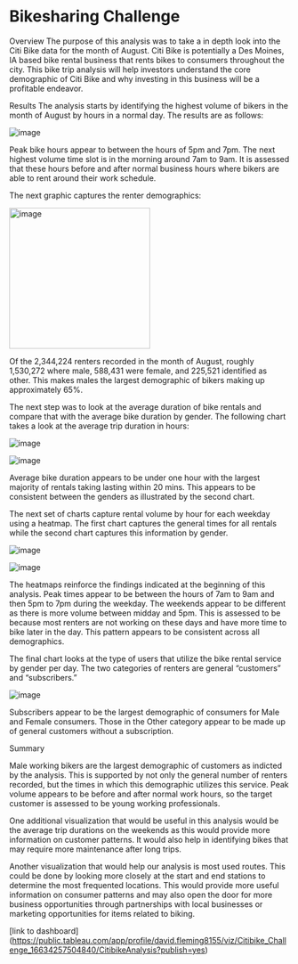 # Bikesharing Challenge

Overview
The purpose of this analysis was to take a in depth look into the Citi Bike data for the month of August. Citi Bike is potentially a Des Moines, IA based bike rental business that rents bikes to consumers throughout the city. This bike trip analysis will help investors understand the core demographic of Citi Bike and why investing in this business will be a profitable endeavor. 

Results
The analysis starts by identifying the highest volume of bikers in the month of August by hours in a normal day. The results are as follows:

![image](https://user-images.githubusercontent.com/107585908/190879374-1bf17a08-0afd-4d7c-91cd-2f5f94e915a6.png)

Peak bike hours appear to between the hours of 5pm and 7pm. The next highest volume time slot is in the morning around 7am to 9am. It is assessed that these hours before and after normal business hours where bikers are able to rent around their work schedule.

The next graphic captures the renter demographics: 

<img width="253" alt="image" src="https://user-images.githubusercontent.com/107585908/190879380-c664b73e-cb08-4750-a8d1-b2388c729d5d.png">

Of the 2,344,224 renters recorded in the month of August, roughly 1,530,272 where male, 588,431 were female, and 225,521 identified as other. This makes males the largest demographic of bikers making up approximately 65%.

The next step was to look at the average duration of bike rentals and compare that with the average bike duration by gender. The following chart takes a look at the average trip duration in hours:

![image](https://user-images.githubusercontent.com/107585908/190879390-594172fb-0109-46ea-bf75-122b182d0145.png)

![image](https://user-images.githubusercontent.com/107585908/190879394-99437593-e9ae-40ff-a2e3-4840d4eafc25.png)

Average bike duration appears to be under one hour with the largest majority of rentals taking lasting within 20 mins. This appears to be consistent between the genders as illustrated by the second chart.

The next set of charts capture rental volume by hour for each weekday using a heatmap. The first chart captures the general times for all rentals while the second chart captures this information by gender.

![image](https://user-images.githubusercontent.com/107585908/190879404-109a4868-7967-49e1-a153-08d4f6345659.png)

![image](https://user-images.githubusercontent.com/107585908/190879405-4a99dc7a-886a-4e54-ba61-e2c50643af48.png)

The heatmaps reinforce the findings indicated at the beginning of this analysis. Peak times appear to be between the hours of 7am to 9am and then 5pm to 7pm during the weekday. The weekends appear to be different as there is more volume between midday and 5pm. This is assessed to be because most renters are not working on these days and have more time to bike later in the day. This pattern appears to be consistent across all demographics.

The final chart looks at the type of users that utilize the bike rental service by gender per day. The two categories of renters are general “customers” and “subscribers.”  

![image](https://user-images.githubusercontent.com/107585908/190879413-63cc35ea-8ced-44b1-abb1-53e9d1852439.png)

Subscribers appear to be the largest demographic of consumers for Male and Female consumers. Those in the Other category appear to be made up of general customers without a subscription. 

Summary

Male working bikers are the largest demographic of customers as indicted by the analysis. This is supported by not only the general number of renters recorded, but the times in which this demographic utilizes this service. Peak volume appears to be before and after normal work hours, so the target customer is assessed to be young working professionals. 

One additional visualization that would be useful in this analysis would be the average trip durations on the weekends as this would provide more information on customer patterns. It would also help in identifying bikes that may require more maintenance after long trips.

Another visualization that would help our analysis is most used routes. This could be done by looking more closely at the start and end stations to determine the most frequented locations. This would provide more useful information on consumer patterns and may also open the door for more business opportunities through partnerships with local businesses or marketing opportunities for items related to biking.

[link to dashboard] (https://public.tableau.com/app/profile/david.fleming8155/viz/Citibike_Challenge_16634257504840/CitibikeAnalysis?publish=yes) 
